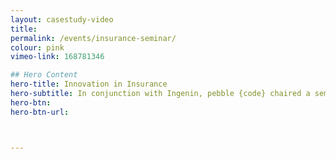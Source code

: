 ```yaml
---
layout: casestudy-video
title:
permalink: /events/insurance-seminar/
colour: pink
vimeo-link: 168781346

## Hero Content
hero-title: Innovation in Insurance
hero-subtitle: In conjunction with Ingenin, pebble {code} chaired a seminar on Innovation in the Insurance sector. Innovation Expert; Manjit Rana talked us through the ways the digital revolution is impacting on Insurance.
hero-btn:
hero-btn-url:



---
```


